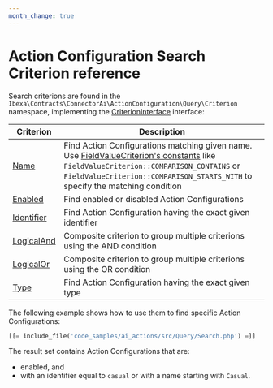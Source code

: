 ```yaml
---
month_change: true
---
```


# Action Configuration Search Criterion reference

Search criterions are found in the `Ibexa\Contracts\ConnectorAi\ActionConfiguration\Query\Criterion` namespace, implementing the [CriterionInterface](../../api/php_api/php_api_reference/classes/Ibexa-Contracts-ConnectorAi-ActionConfiguration-Query-CriterionInterface.html) interface:

| Criterion | Description |
|---|---|
| [Name](../../api/php_api/php_api_reference/classes/Ibexa-Contracts-ConnectorAi-ActionConfiguration-Query-Criterion-Name.html) | Find Action Configurations matching given name. Use [FieldValueCriterion's constants](../../api/php_api/php_api_reference/classes/Ibexa-Contracts-CoreSearch-Values-Query-Criterion-FieldValueCriterion.html#constants) like `FieldValueCriterion::COMPARISON_CONTAINS` or `FieldValueCriterion::COMPARISON_STARTS_WITH` to specify the matching condition|
| [Enabled](../../api/php_api/php_api_reference/classes/Ibexa-Contracts-ConnectorAi-ActionConfiguration-Query-Criterion-Enabled.html) | Find enabled or disabled Action Configurations |
| [Identifier](../../api/php_api/php_api_reference/classes/Ibexa-Contracts-ConnectorAi-ActionConfiguration-Query-Criterion-Identifier.html) | Find Action Configuration having the exact given identifier |
| [LogicalAnd](../../api/php_api/php_api_reference/classes/Ibexa-Contracts-ConnectorAi-ActionConfiguration-Query-Criterion-LogicalAnd.html) | Composite criterion to group multiple criterions using the AND condition |
| [LogicalOr](../../api/php_api/php_api_reference/classes/Ibexa-Contracts-ConnectorAi-ActionConfiguration-Query-Criterion-LogicalOr.html) | Composite criterion to group multiple criterions using the OR condition |
| [Type](../../api/php_api/php_api_reference/classes/Ibexa-Contracts-ConnectorAi-ActionConfiguration-Query-Criterion-Type.html) | Find Action Configuration having the exact given type |

The following example shows how to use them to find specific Action Configurations:
``` php
[[= include_file('code_samples/ai_actions/src/Query/Search.php') =]]
```

The result set contains Action Configurations that are:

- enabled, and
- with an identifier equal to `casual` or with a name starting with `Casual`.
